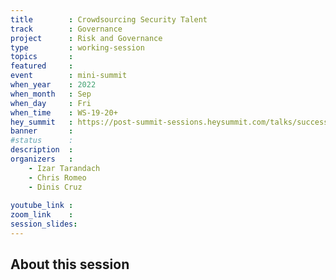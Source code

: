 ```yaml
---
title        : Crowdsourcing Security Talent
track        : Governance
project      : Risk and Governance
type         : working-session
topics       : 
featured     :
event        : mini-summit
when_year    : 2022
when_month   : Sep
when_day     : Fri
when_time    : WS-19-20+
hey_summit   : https://post-summit-sessions.heysummit.com/talks/successes-and-failures-at-security-training/
banner       :
#status      : 
description  :
organizers   :
    - Izar Tarandach
    - Chris Romeo
    - Dinis Cruz
    
youtube_link : 
zoom_link    : 
session_slides:
---
```




## About this session
